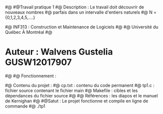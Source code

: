 #@
#@Travail pratique 1
#@ Description : Le travail doit découvrir de nouveaux nombres
#@                   parfais dans un intervalle d'entiers naturels
#@                   N ={0,1,2,3,4,5,....}
                   
#@ INF313 : Construction et Maintenance de Logiciels
#@
#@  Université du Québec À Montréal
#@
# Auteur : Walvens Gustelia GUSW12017907
#@
#@ Fonctionnement :

 

#@ Contenu du projet :
#@ cp.txt : contenu du code permanent
#@ tp1.c : fichier source contenant le fichier main
#@ Makefile : cibles et les dépendances du fichier source 
#@
#@ Références : les diapos et le manuel de Kernighan
#@
#@Satut : Le projet fonctionne et compile en ligne de commande 
#@        ./tp1